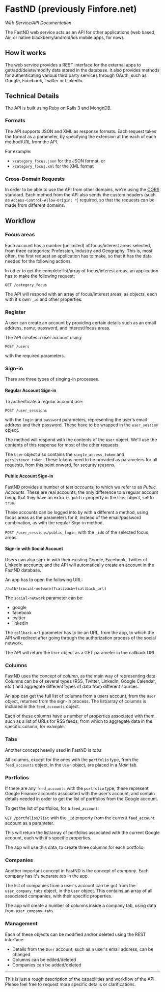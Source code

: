 # FastND (previously Finfore.net)
*Web Service/API Documentation*

The FastND web service acts as an API for other applications (web based, Air, or native blackberry/android/ios mobile apps, for now). 

## How it works

The web service provides a REST interface for the external apps to get/add/delete/modify data stored in the database. It also provides methods for authenticating various third party services through OAuth, such as Google, Facebook, Twitter or LinkedIn.

## Technical Details

The API is built using Ruby on Rails 3 and MongoDB. 

### Formats
The API supports JSON and XML as response formats. Each request takes the format as a parameter, by specifying the extension at the each of each method/URL from the API.

For example:

* `/category_focus.json` for the JSON format, or
* `/category_focus.xml` for the XML format

### Cross-Domain Requests
In order to be able to use the API from other domains, we're using the [CORS](https://developer.mozilla.org/En/HTTP_access_control) standard. Each method from the API also sends the custom headers (such as `Access-Control-Allow-Origin: *`) required, so that the requests can be made from different domains.



## Workflow

### Focus areas

Each account has a number (unlimited) of focus/interest areas selected, from three categories: Profession, Industry and Geography.
This is, most often, the first request an application has to make, so that it has the data needed for the following actions.

In other to get the complete list/array of focus/interest areas, an application has to make the following request:

`GET /category_focus`

The API will respond with an array of focus/interest areas, as objects, each with it's own `_id` and other properties.

### Register

A user can create an account by providing certain details such as an email address, name, password, and interest/focus areas.

The API creates a user account using:

`POST /users`

with the required parameters.

### Sign-in

There are three types of singing-in processes.

#### Regular Account Sign-in

To authenticate a regular account use:

`POST /user_sessions`

with the `login` and `password` parameters, representing the user's email address and their password. These have to be wrapped in the `user_session` object.

The method will respond with the contents of the `User` object. We'll use the contents of this response for most of the other requests.

The `User` object also contains the `single_access_token` and `persistence_token`. These tokens need to be provided as parameters for all requests, from this point onward, for security reasons.

#### Public Account Sign-in

FastND provides a number of *test accounts*, to which we refer to as *Public Accounts*. These are real accounts, the only difference to a regular account being that they have an extra `is_public` property in the `User` object, set to `true`.

These accounts can be logged into by with a different a method, using focus areas as the parameters for it, instead of the email/password combination, as with the regular Sign-in method.

`POST /user_sessions/public_login`, with the `_id`s of the selected focus areas.

#### Sign-in with Social Account

Users can also sign-in with their existing Google, Facebook, Twitter of LinkedIn accounts, and the API will automatically create an account in the FastND database.

An app has to open the following URL:

`/auth/[social-network]?callback=[callback_url]`

The `social-network` parameter can be:

* google
* facebook
* twitter
* linkedin

The `callback-url` parameter has to be an URL, from the app, to which the API will redirect after going through the authorization process of the social network.

The API will return the `User` object as a GET parameter in the callback URL.

### Columns

FastND uses the concept of *column*, as the main way of representing data.
Columns can be of several types (RSS, Twitter, LinkedIn, Google Calendar, etc.) and aggregate different types of data from different sources. 

An app can get the full list of columns from a users account, from the `User` object, returned from the sign-in process.
The list/array of columns is included in the `feed_accounts` object. 

Each of these columns have a number of properties associated with them, such as a list of URLs for RSS feeds, from which to aggregate data in the specific column, for example.


### Tabs

Another concept heavily used in FastND is *tabs*.

All columns, except for the ones with the `portfolio` type, from the `feed_accounts` object, in the `User` object, are placed in a *Main* tab.


### Portfolios

If there are any `feed_accounts` with the `portfolio` type, these represent Google Finance accounts associated with the user's account, and contain details needed in order to get the list of portfolios from the Google account.

To get the list of portfolios, for a `feed_account`:

`GET /portfolios/list` with the `_id` property from the current `feed_account` account as a parameter.

This will return the list/array of portfolios associated with the current Google account, each with it's specific properties.

The app will use this data, to create three columns for each portfolio.

### Companies

Another important concept in FastND is the concept of *company*. Each company has it's separate tab in the app.

The list of companies from a user's account can be got from the `user_company_tabs` object, in the `User` object. 
This contains an array of all associated companies, with their specific properties.

The app will create a number of columns inside a company tab, using data from `user_company_tabs`.

### Management

Each of these objects can be modified and/or deleted using the REST interface:

* Details from the `User` account, such as a user's email address, can be changed
* Columns can be edited/deleted
* Companies can be added/deleted

- - -

This is just a rough description of the capabilities and workflow of the API.
Please feel free to request more specific details or clarifications.